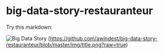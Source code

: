 # big-data-story-restauranteur
Try this markdown:


![Big Data Story](https://github.com/awindest/big-data-story-restauranteur/img/title.png?raw=true)
(https://github.com/awindest/big-data-story-restauranteur/blob/master/img/title.png?raw=true)
